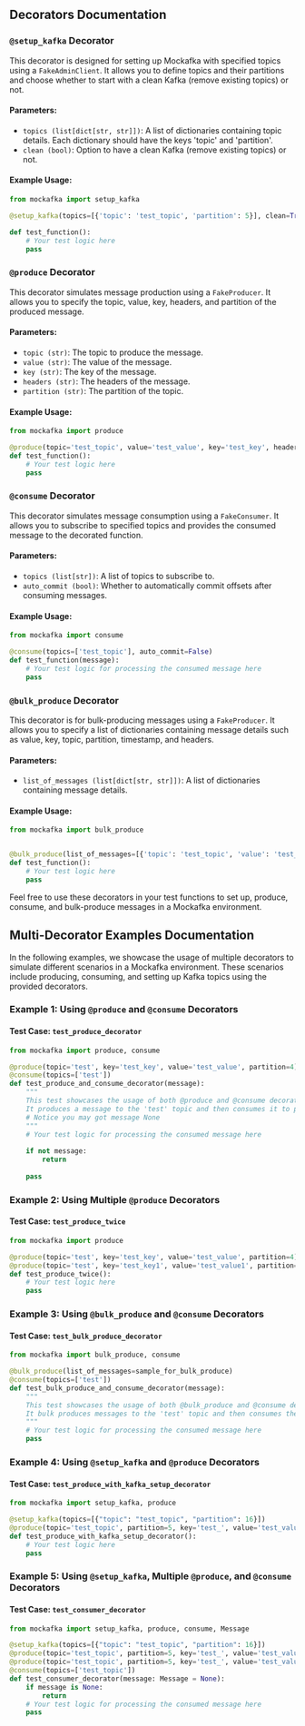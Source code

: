## Decorators Documentation

### `@setup_kafka` Decorator

This decorator is designed for setting up Mockafka with specified topics using a `FakeAdminClient`. It allows you to define topics and their partitions and choose whether to start with a clean Kafka (remove existing topics) or not.

#### Parameters:
- `topics (list[dict[str, str]])`: A list of dictionaries containing topic details. Each dictionary should have the keys 'topic' and 'partition'.
- `clean (bool)`: Option to have a clean Kafka (remove existing topics) or not.

#### Example Usage:
```python
from mockafka import setup_kafka

@setup_kafka(topics=[{'topic': 'test_topic', 'partition': 5}], clean=True)

def test_function():
    # Your test logic here
    pass
```

### `@produce` Decorator

This decorator simulates message production using a `FakeProducer`. It allows you to specify the topic, value, key, headers, and partition of the produced message.

#### Parameters:
- `topic (str)`: The topic to produce the message.
- `value (str)`: The value of the message.
- `key (str)`: The key of the message.
- `headers (str)`: The headers of the message.
- `partition (str)`: The partition of the topic.

#### Example Usage:
```python
from mockafka import produce

@produce(topic='test_topic', value='test_value', key='test_key', headers=None, partition=0)
def test_function():
    # Your test logic here
    pass
```

### `@consume` Decorator

This decorator simulates message consumption using a `FakeConsumer`. It allows you to subscribe to specified topics and provides the consumed message to the decorated function.

#### Parameters:
- `topics (list[str])`: A list of topics to subscribe to.
- `auto_commit (bool)`: Whether to automatically commit offsets after consuming messages.

#### Example Usage:
```python
from mockafka import consume

@consume(topics=['test_topic'], auto_commit=False)
def test_function(message):
    # Your test logic for processing the consumed message here
    pass
```

### `@bulk_produce` Decorator

This decorator is for bulk-producing messages using a `FakeProducer`. It allows you to specify a list of dictionaries containing message details such as value, key, topic, partition, timestamp, and headers.

#### Parameters:
- `list_of_messages (list[dict[str, str]])`: A list of dictionaries containing message details.

#### Example Usage:
```python
from mockafka import bulk_produce


@bulk_produce(list_of_messages=[{'topic': 'test_topic', 'value': 'test_value1'}, {...}])
def test_function():
    # Your test logic here
    pass
```

Feel free to use these decorators in your test functions to set up, produce, consume, and bulk-produce messages in a Mockafka environment.


## Multi-Decorator Examples Documentation

In the following examples, we showcase the usage of multiple decorators to simulate different scenarios in a Mockafka environment. These scenarios include producing, consuming, and setting up Kafka topics using the provided decorators.

### Example 1: Using `@produce` and `@consume` Decorators

#### Test Case: `test_produce_decorator`
```python
from mockafka import produce, consume

@produce(topic='test', key='test_key', value='test_value', partition=4)
@consume(topics=['test'])
def test_produce_and_consume_decorator(message):
    """
    This test showcases the usage of both @produce and @consume decorators in a single test case.
    It produces a message to the 'test' topic and then consumes it to perform further logic.
    # Notice you may got message None
    """
    # Your test logic for processing the consumed message here
    
    if not message:
        return 
    
    pass

```

### Example 2: Using Multiple `@produce` Decorators

#### Test Case: `test_produce_twice`
```python
from mockafka import produce

@produce(topic='test', key='test_key', value='test_value', partition=4)
@produce(topic='test', key='test_key1', value='test_value1', partition=0)
def test_produce_twice():
    # Your test logic here
    pass
```

### Example 3: Using `@bulk_produce` and `@consume` Decorators

#### Test Case: `test_bulk_produce_decorator`
```python
from mockafka import bulk_produce, consume

@bulk_produce(list_of_messages=sample_for_bulk_produce)
@consume(topics=['test'])
def test_bulk_produce_and_consume_decorator(message):
    """
    This test showcases the usage of both @bulk_produce and @consume decorators in a single test case.
    It bulk produces messages to the 'test' topic and then consumes them to perform further logic.
    """
    # Your test logic for processing the consumed message here
    pass

```

### Example 4: Using `@setup_kafka` and `@produce` Decorators

#### Test Case: `test_produce_with_kafka_setup_decorator`
```python
from mockafka import setup_kafka, produce

@setup_kafka(topics=[{"topic": "test_topic", "partition": 16}])
@produce(topic='test_topic', partition=5, key='test_', value='test_value1')
def test_produce_with_kafka_setup_decorator():
    # Your test logic here
    pass
```

### Example 5: Using `@setup_kafka`, Multiple `@produce`, and `@consume` Decorators

#### Test Case: `test_consumer_decorator`
```python
from mockafka import setup_kafka, produce, consume, Message

@setup_kafka(topics=[{"topic": "test_topic", "partition": 16}])
@produce(topic='test_topic', partition=5, key='test_', value='test_value1')
@produce(topic='test_topic', partition=5, key='test_', value='test_value1')
@consume(topics=['test_topic'])
def test_consumer_decorator(message: Message = None):
    if message is None:
        return
    # Your test logic for processing the consumed message here
    pass
```

